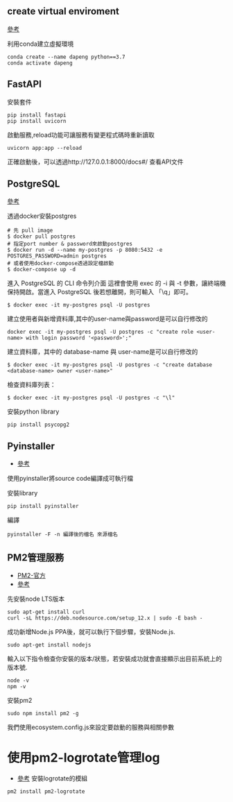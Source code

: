 ## create virtual enviroment
[參考](https://fastapi.tiangolo.com/zh/)

利用conda建立虛擬環境
```
conda create --name dapeng python==3.7
conda activate dapeng
```
## FastAPI
安裝套件
```
pip install fastapi
pip install uvicorn
```
啟動服務,reload功能可讓服務有變更程式碼時重新讀取
```
uvicorn app:app --reload
```
正確啟動後，可以透過http://127.0.0.1:8000/docs#/ 查看API文件

## PostgreSQL
[參考](https://medium.com/alberthg-docker-notes/docker%E7%AD%86%E8%A8%98-%E9%80%B2%E5%85%A5container-%E5%BB%BA%E7%AB%8B%E4%B8%A6%E6%93%8D%E4%BD%9C-postgresql-container-d221ba39aaec)

透過docker安裝postgres
```
# 先 pull image
$ docker pull postgres
# 指定port number & password來啟動postgres
$ docker run -d --name my-postgres -p 8080:5432 -e POSTGRES_PASSWORD=admin postgres
# 或者使用docker-compose透過設定檔啟動
$ docker-compose up -d
```
進入 PostgreSQL 的 CLI 命令列介面
這裡會使用 exec 的 -i 與 -t 參數，讓終端機保持開啟。當進入 PostgreSQL 後若想離開，則可輸入 「\q」即可。
```
$ docker exec -it my-postgres psql -U postgres
```
建立使用者與新增資料庫,其中的user-name與password是可以自行修改的
```
docker exec -it my-postgres psql -U postgres -c "create role <user-name> with login password '<password>';"
```
建立資料庫，其中的 database-name 與 user-name是可以自行修改的
```
$ docker exec -it my-postgres psql -U postgres -c "create database <database-name> owner <user-name>"
```
檢查資料庫列表：
```
$ docker exec -it my-postgres psql -U postgres -c "\l"
```
安裝python library
```
pip install psycopg2
```

## Pyinstaller
* [參考](https://zh-tw.coderbridge.com/@WeiHaoEric/0b2ced0696cc4c38a62d7b26fa7bbea0)

使用pyinstaller將source code編譯成可執行檔

安裝library
```
pip install pyinstaller
```
編譯
```
pyinstaller -F -n 編譯後的檔名 來源檔名
```

## PM2管理服務
* [PM2-官方](https://pm2.keymetrics.io/docs/usage/quick-start/)
* [參考](https://tn710617.github.io/zh-tw/pm2/)

先安裝node LTS版本
```
sudo apt-get install curl
curl -sL https://deb.nodesource.com/setup_12.x | sudo -E bash -
```
成功新增Node.js PPA後，就可以執行下個步驟，安裝Node.js.
```
sudo apt-get install nodejs
```
輸入以下指令檢查你安裝的版本/狀態，若安裝成功就會直接顯示出目前系統上的版本號.
```
node -v
npm -v
```
安裝pm2
```
sudo npm install pm2 -g
```
我們使用ecosystem.config.js來設定要啟動的服務與相關參數
# 使用pm2-logrotate管理log
* [參考](https://www.gushiciku.cn/pl/phPM/zh-tw)
安裝logrotate的模組
```
pm2 install pm2-logrotate
```

